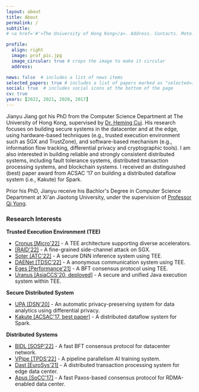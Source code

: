 ```yaml
---
layout: about
title: About
permalink: /
subtitle: 
# <a href='#'>The University of Hong Kong</a>. Address. Contacts. Moto. Etc.

profile:
  align: right
  image: prof_pic.jpg
  image_circular: true # crops the image to make it circular
  address:

news: false  # includes a list of news items
selected_papers: true # includes a list of papers marked as "selected={true}"
social: true  # includes social icons at the bottom of the page
cv: true
years: [2022, 2021, 2020, 2017]
---
```


Jianyu Jiang got his PhD from the Computer Science Department at The University of Hong Kong, supervised by [Dr. Heming Cui](https://i.cs.hku.hk/~heming). His research focuses on building secure systems in the datacenter and at the edge, using hardware-based techniques (e.g., trusted execution environment such as SGX and TrustZone), and software-based mechanism (e.g., information flow tracking, differential privacy and cryptographic tools). I am also interested in building reliable and strongly consistent distributed systems, including fault tolerance systems, distributed transaction processing systems, and blockchain systems. I received an distinguished (best) paper award from ACSAC ’17 on building a distributed dataflow system (i.e., Kakute) for Spark.

Prior his PhD, Jianyu receive his Bachlor's Degree in Computer Science Department at Xi'an Jiaotong University, under the supervision of [Professor Qi Yong](http://www.cs.xjtu.edu.cn/info/1267/1425.htm).

### Research Interests

**Trusted Execution Environment (TEE)**
  + [Cronus [Micro'22]](https://jianyu-m.github.io#cronus) - A TEE architecture supporting diverse accelerators.
  + [[RAID'22]](https://jianyu-m.github.io#janitor) - A fine-grained side-channel attack on SGX.
  + [Soter [ATC'22]](https://jianyu-m.github.io#soter) - A secure DNN inference system using TEE.
  + [DAENet [TDSC'22]](https://jianyu-m.github.io#daenet) - A anonymous communication system using TEE.
  + [Eges [Performance'21]](https://jianyu-m.github.io#eges) - A BFT consensus protocol using TEE.
  + [Uranus [AsiaCCS'20, deployed]](https://jianyu-m.github.io#uranus) - A secure and unified Java execution system within TEE.

**Secure Distributed System**
  + [UPA [DSN'20]](https://jianyu-m.github.io#uranus) - An automatic privacy-preserving system for data analytics using differential privacy.
  + [Kakute [ACSAC'17, best paper]](https://jianyu-m.github.io#kakute) - A distributed dataflow system for Spark.

**Distributed Systems**
  + [BIDL [SOSP'22]](https://jianyu-m.github.io#bidl) - A fast BFT consensus protocol for datacenter network.
  + [VPipe [TPDS'22]](https://jianyu-m.github.io#vpipe) - A pipeline parallelism AI training system.
  + [Dast [EuroSys'21]](https://jianyu-m.github.io#dast) - A distributed transaction processing system for edge data center.
  + [Apus [SoCC'17]](https://jianyu-m.github.io#apus) - A fast Paxos-based consensus protocol for RDMA-enabled data center.
